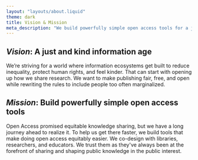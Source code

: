 ```yaml
---
layout: "layouts/about.liquid"
theme: dark
title: Vision & Mission
meta_description: "We build powerfully simple open access tools for a just and kind information age."
---
```


## *Vision*: A just and kind information age

We’re striving for a world where information ecosystems get built to reduce inequality, protect human rights, and feel kinder. That can start with opening up how we share research. We want to make publishing fair, free, and open while rewriting the rules to include people too often marginalized.

## *Mission*: Build powerfully simple open access tools

Open Access promised equitable knowledge sharing, but we have a long journey ahead to realize it. To help us get there faster, we build tools that make doing open access equitably easier. We co-design with libraries, researchers, and educators. We trust them as they've always been at the forefront of sharing and shaping public knowledge in the public interest.
